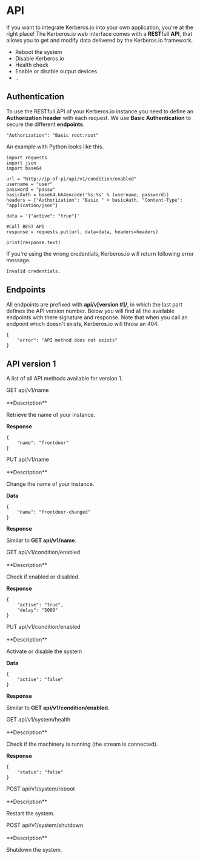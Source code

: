 # API

If you want to integrate Kerberos.io into your own application, you're at the right place! The Kerberos.io web interface comes with a **REST**full **API**, that allows you to get and modify data delivered by the Kerberos.io framework.

 * Reboot the system
 * Disable Kerberos.io
 * Health check
 * Enable or disable output devices
 * ..


## Authentication

To use the RESTfull API of your Kerberos.io instance you need to define an **Authorization header** with each request. We use **Basic Authentication** to secure the different **endpoints**. 

	"Authorization": "Basic root:root"

An example with Python looks like this.

	import requests
	import json
	import base64

	url = "http://ip-of-pi/api/v1/condition/enabled"
	username = "user"
	password = "passw"
	basicAuth = base64.b64encode('%s:%s' % (username, password))
	headers = {"Authorization": "Basic " + basicAuth, "Content-Type": "application/json"}

	data = '{"active": "true"}'

	#Call REST API
	response = requests.put(url, data=data, headers=headers)

	print(response.text)

If you're using the wrong credentials, Kerberos.io will return following error message.

	Invalid credentials.

## Endpoints

All endpoints are prefixed with **api/v[version #]/**, in which the last part defines the API version number. Below you will find all the available endpoints with there signature and response. Note that when you call an endpoint which doesn't exists, Kerberos.io will throw an 404.

	{
 		"error": "API method does not exists"
	}

## API version 1

A list of all API methods available for version 1.

<div class="api-method">
	GET api/v1/name
</div>
<br/>
**Description** 

Retrieve the name of your instance.

**Response**

	{
 		"name": "frontdoor"
	}

<div class="api-method">
	PUT api/v1/name
</div>
<br/>
**Description** 

Change the name of your instance.

**Data**

	{
 		"name": "frontdoor-changed"
	}

**Response**

Similar to **GET api/v1/name**.

<div class="api-method">
	GET api/v1/condition/enabled
</div>
<br/>
**Description** 

Check if enabled or disabled.

**Response**

	{
	 	"active": "true",
	 	"delay": "5000"
	}

<div class="api-method">
	PUT api/v1/condition/enabled
</div>
<br/>
**Description** 

Activate or disable the system

**Data**

	{
	 	"active": "false"
	}

**Response**

Similar to **GET api/v1/condition/enabled**.

<div class="api-method">
	GET api/v1/system/health
</div>
<br/>
**Description** 

Check if the machinery is running (the stream is connected).

**Response**

	{
	 	"status": "false"
	}

<div class="api-method">
	POST api/v1/system/reboot
</div>
<br/>
**Description** 

Restart the system.

<div class="api-method">
	POST api/v1/system/shutdown
</div>
<br/>
**Description** 

Shutdown the system.
